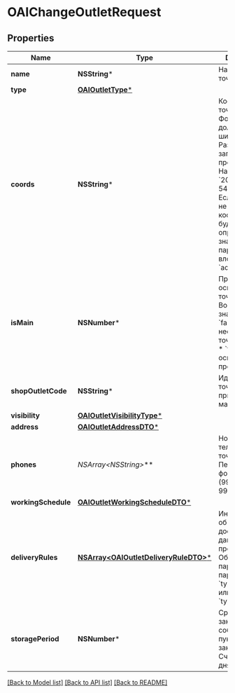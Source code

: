 # OAIChangeOutletRequest

## Properties
Name | Type | Description | Notes
------------ | ------------- | ------------- | -------------
**name** | **NSString*** | Название точки продаж.  | 
**type** | [**OAIOutletType***](OAIOutletType.md) |  | 
**coords** | **NSString*** | Координаты точки продаж.  Формат: долгота, широта. Разделители: запятая и / или пробел. Например, &#x60;20.4522144, 54.7104264&#x60;.  Если параметр не передан, координаты будут определены по значениям параметров, вложенных в &#x60;address&#x60;.  | [optional] 
**isMain** | **NSNumber*** | Признак основной точки продаж.  Возможные значения:  * &#x60;false&#x60; — неосновная точка продаж. * &#x60;true&#x60; — основная точка продаж.  | [optional] 
**shopOutletCode** | **NSString*** | Идентификатор точки продаж, присвоенный магазином. | [optional] 
**visibility** | [**OAIOutletVisibilityType***](OAIOutletVisibilityType.md) |  | [optional] 
**address** | [**OAIOutletAddressDTO***](OAIOutletAddressDTO.md) |  | 
**phones** | **NSArray&lt;NSString*&gt;*** | Номера телефонов точки продаж. Передавайте в формате: &#x60;+7 (999) 999-99-99&#x60;.  | 
**workingSchedule** | [**OAIOutletWorkingScheduleDTO***](OAIOutletWorkingScheduleDTO.md) |  | 
**deliveryRules** | [**NSArray&lt;OAIOutletDeliveryRuleDTO&gt;***](OAIOutletDeliveryRuleDTO.md) | Информация об условиях доставки для данной точки продаж.  Обязательный параметр, если параметр &#x60;type&#x3D;DEPOT&#x60; или &#x60;type&#x3D;MIXED&#x60;.  | [optional] 
**storagePeriod** | **NSNumber*** | Срок хранения заказа в собственном пункте выдачи заказов. Считается в днях. | [optional] 

[[Back to Model list]](../README.md#documentation-for-models) [[Back to API list]](../README.md#documentation-for-api-endpoints) [[Back to README]](../README.md)


